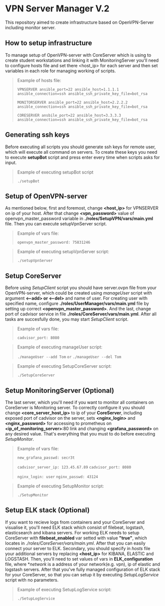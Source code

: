 # VPN Server Manager V.2

This repository aimed to create infrastructure based on OpenVPN-Server including monitor server.

## How to setup infrastructure

To manage setup of OpenVPN-server with CoreServer which is using to create student workstations
and linking it with MonitoringServer you'll need to configure hosts file and set there <host_ip> for
each server and then set variables in each role for managing working of scripts.

>Example of hosts file:
>
>
>`VPNSERVER ansible_port=22 ansible_host=1.1.1.1 ansible_connection=ssh ansible_ssh_private_key_file=bot_rsa`
>
>`MONITORSERVER ansible_port=22 ansible_host=2.2.2.2 ansible_connection=ssh ansible_ssh_private_key_file=bot_rsa`
>
>`CORESERVER ansbile_port=22 ansible_host=3.3.3.3 ansible_connection=ssh ansible_ssh_private_key_file=bot_rsa`


## Generating ssh keys

Before executing all scripts you should generate ssh keys for remote user, which will execute all command on servers.
To create these keys you need to execute **setupBot** script and press enter every time when scripts asks for input.

>Example of executing setupBot script
>
>`./setupBot`

## Setup of OpenVPN-server

As mentioned below, first and foremost, change **<host_ip>** for VPNSERVER on ip of your host. After
that change **<vpn_password>** value of openvpn_master_password variable in **./roles/SetupVPN/vars/main.yml**
file. Then you can execute setupVpnServer script.

>Example of vars file:
>
>`openvpn_master_password: 75831246`

>Example of executing setupVpnServer script:
>
>`./setupVpnServer`

## Setup CoreServer

Before using _SetupClient_ script you should have server.ovpn file from your OpenVPN-server, which could be created
using _manageUser_ script with argument **<--add> or <--del>** and name of user. For creating user with specified
name, configure **./roles/UserManager/vars/main.yml** file by setting up correct **<openvpn_master_password>**. 
And the last, change port of cadvisor service in file **./roles/CoreServer/vars/main.yml**. After all tasks are 
succesfully done, you may start _SetupClient_ script.


>Example of vars file:
>
>`cadvisor_port: 8080`

>Example of executing manageUser script:
>
>`./manageUser --add Tom`
>`or`
>`./manageUser --del Tom`

>Example of executing SetupCoreServer script:
>
>`./SetupCoreServer`

## Setup MonitoringServer (Optional)

The last server, which you'll need if you want to monitor all containers on CoreServer is Monitoring server. 
To correctly configure it you should change **<core_server_host_ip>** to ip of your **CoreServer**, including 
exposed port of cadvisor on the server, sets **<nginx_login>** and **<nginx_password>** for accessing to prometheus 
on **<ip_of_monitoring_server>**:80 link and changing **<grafana_password>** on any desired value. That's everything 
that you must to do before executing _SetupMonitor_. 

>Example of vars file:
>
>`new_grafana_passwd: secr3t`
>
>`cadvisor_server_ip: 123.45.67.89`
>`cadvisor_port: 8080`
>
>`nginx_login: user`
>`nginx_passwd: 43124`

>Example of executing SetupMonitor script:
>
>`./SetupMonitor`

## Setup ELK stack (Optional)

If you want to recieve logs from containers and your CoreServer and visualise it, you'll need
ELK stack which consist of filebeat, logstash, elasticsearch and kibana servers. For working ELK needs to setup
CoreServer with **filebeat_enabled** var setted with value **"true"**, which locates in _./roles/CoreServer/vars/main.yml_.
After that you can easily connect your server to ELK. Secondary, you should specify in _hosts_ file your additional servers
by replacing **<host_ip>** for KIBANA, ELASTIC and LOGSTASH. Then, you'll need to set values of vars in **ELK_configuration** file,
where **network* is a address of your network(e.g. vpn), ip of elastic and logstash servers. After that you've fully managed 
configuration of ELK stack for your CoreServer, so that you can setup it by executing _SetupLogService_ script with no parameters.  

>Example of executing SetupLogService script:
>
>`./SetupLogService`

